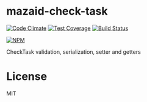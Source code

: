 # mazaid-check-task

[![Code Climate](https://codeclimate.com/github/mazaid/check-task/badges/gpa.svg)](https://codeclimate.com/github/mazaid/check-task)
[![Test Coverage](https://codeclimate.com/github/mazaid/check-task/badges/coverage.svg)](https://codeclimate.com/github/mazaid/check-task/coverage)
[![Build Status](https://travis-ci.org/mazaid/check-task.svg?branch=master)](https://travis-ci.org/mazaid/check-task)

[![NPM](https://nodei.co/npm/mazaid-check-task.png?downloads=true&downloadRank=true&stars=true)](https://nodei.co/npm/mazaid-check-task/)

CheckTask validation, serialization, setter and getters

# License

MIT
